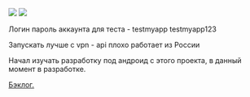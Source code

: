 ![](https://media.giphy.com/media/upXOX0C7Aei1QrLtk0/giphy.gif)  ![](https://media.giphy.com/media/t4NVyPFvGoJmXd5ldd/giphy.gif)

Логин пароль аккаунта для теста - testmyapp testmyapp123

Запускать лучше с vpn - api плохо работает из России

Начал изучать разработку под андроид с этого проекта, в данный момент в разработке. 

[Бэклог.](https://github.com/s1amjam/MovieSearcher/projects/1)
